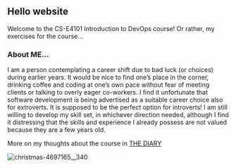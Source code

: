 ## Hello website
Welcome to the CS-E4101 Introduction to DevOps course! Or rather, my exercises for the course... 

### About ME...
I am a person contemplating a career shift due to bad luck (or choices) during earlier years. It would be nice to find one’s place in the corner, drinking coffee and coding at one’s own pace without fear of meeting clients or talking to overly eager co-workers. I find it unfortunate that software development is being advertised as a suitable career choice also for extroverts. It is supposed to be the perfect option for introverts!
I am still willing to develop my skill set, in whichever direction needed, although I find it distressing that the skills and experience I already possess are not valued because they are a few years old. 

More on my thoughts about the course in [THE DIARY](diary-050.md)

![christmas-4697165__340](https://user-images.githubusercontent.com/58111061/71198812-4e793e80-229d-11ea-8bec-7318d13b3d18.jpg)
